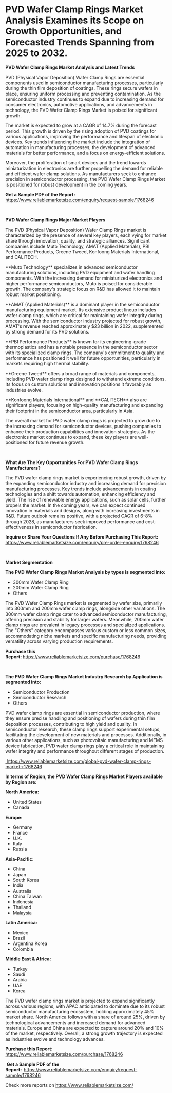 <p><h1>PVD Wafer Clamp Rings Market Analysis Examines its Scope on Growth Opportunities, and Forecasted Trends Spanning from 2025 to 2032.</h1></p><p><strong>PVD Wafer Clamp Rings Market Analysis and Latest Trends</strong></p>
<p><p>PVD (Physical Vapor Deposition) Wafer Clamp Rings are essential components used in semiconductor manufacturing processes, particularly during the thin film deposition of coatings. These rings secure wafers in place, ensuring uniform processing and preventing contamination. As the semiconductor industry continues to expand due to increasing demand for consumer electronics, automotive applications, and advancements in technology, the PVD Wafer Clamp Rings Market is poised for significant growth.</p><p>The market is expected to grow at a CAGR of 14.7% during the forecast period. This growth is driven by the rising adoption of PVD coatings for various applications, improving the performance and lifespan of electronic devices. Key trends influencing the market include the integration of automation in manufacturing processes, the development of advanced materials for better performance, and a focus on energy-efficient solutions.</p><p>Moreover, the proliferation of smart devices and the trend towards miniaturization in electronics are further propelling the demand for reliable and efficient wafer clamp solutions. As manufacturers seek to enhance precision in semiconductor processing, the PVD Wafer Clamp Rings Market is positioned for robust development in the coming years.</p></p>
<p><strong>Get a Sample PDF of the Report:&nbsp;</strong> <a href="https://www.reliablemarketsize.com/enquiry/request-sample/1768246?utm_campaign=2186&utm_medium=2&utm_source=Github&utm_content=ia&utm_term=13022025&utm_id=pvd-wafer-clamp-rings">https://www.reliablemarketsize.com/enquiry/request-sample/1768246</a></p>
<p>&nbsp;</p>
<p><strong>PVD Wafer Clamp Rings Major Market Players</strong></p>
<p><p>The PVD (Physical Vapor Deposition) Wafer Clamp Rings market is characterized by the presence of several key players, each vying for market share through innovation, quality, and strategic alliances. Significant companies include Muto Technology, AMAT (Applied Materials), PBI Performance Products, Greene Tweed, Konfoong Materials International, and CALITECH.</p><p>**Muto Technology** specializes in advanced semiconductor manufacturing solutions, including PVD equipment and wafer handling components. With the increasing demand for miniaturized electronics and higher performance semiconductors, Muto is poised for considerable growth. The company's strategic focus on R&D has allowed it to maintain robust market positioning.</p><p>**AMAT (Applied Materials)** is a dominant player in the semiconductor manufacturing equipment market. Its extensive product lineup includes wafer clamp rings, which are critical for maintaining wafer integrity during processing. With the semiconductor industry projected for robust growth, AMAT's revenue reached approximately $23 billion in 2022, supplemented by strong demand for its PVD solutions.</p><p>**PBI Performance Products** is known for its engineering-grade thermoplastics and has a notable presence in the semiconductor sector with its specialized clamp rings. The company's commitment to quality and performance has positioned it well for future opportunities, particularly in markets requiring high thermal stability.</p><p>**Greene Tweed** offers a broad range of materials and components, including PVD wafer clamp rings designed to withstand extreme conditions. Its focus on custom solutions and innovation positions it favorably as industries evolve.</p><p>**Konfoong Materials International** and **CALITECH** also are significant players, focusing on high-quality manufacturing and expanding their footprint in the semiconductor area, particularly in Asia.</p><p>The overall market for PVD wafer clamp rings is projected to grow due to the increasing demand for semiconductor devices, pushing companies to enhance their production capabilities and innovation strategies. As the electronics market continues to expand, these key players are well-positioned for future revenue growth.</p></p>
<p>&nbsp;</p>
<p><strong>What Are The Key Opportunities For PVD Wafer Clamp Rings Manufacturers?</strong></p>
<p><p>The PVD wafer clamp rings market is experiencing robust growth, driven by the expanding semiconductor industry and increasing demand for precision manufacturing processes. Key trends include advancements in coating technologies and a shift towards automation, enhancing efficiency and yield. The rise of renewable energy applications, such as solar cells, further propels the market. In the coming years, we can expect continued innovation in materials and designs, along with increasing investments in R&D. Future outlook remains positive, with a projected CAGR of 6-8% through 2028, as manufacturers seek improved performance and cost-effectiveness in semiconductor fabrication.</p></p>
<p><strong>Inquire or Share Your Questions If Any Before Purchasing This Report:</strong> <a href="https://www.reliablemarketsize.com/enquiry/pre-order-enquiry/1768246?utm_campaign=2186&utm_medium=2&utm_source=Github&utm_content=ia&utm_term=13022025&utm_id=pvd-wafer-clamp-rings">https://www.reliablemarketsize.com/enquiry/pre-order-enquiry/1768246</a></p>
<p>&nbsp;</p>
<p><strong>Market Segmentation</strong></p>
<p><strong>The PVD Wafer Clamp Rings Market Analysis by types is segmented into:</strong></p>
<p><ul><li>300mm Wafer Clamp Ring</li><li>200mm Wafer Clamp Ring</li><li>Others</li></ul></p>
<p><p>The PVD Wafer Clamp Rings market is segmented by wafer size, primarily into 300mm and 200mm wafer clamp rings, alongside other variations. The 300mm wafer clamp rings cater to advanced semiconductor manufacturing, offering precision and stability for larger wafers. Meanwhile, 200mm wafer clamp rings are prevalent in legacy processes and specialized applications. The "Others" category encompasses various custom or less common sizes, accommodating niche markets and specific manufacturing needs, providing versatility across varying production requirements.</p></p>
<p><strong>Purchase this Report:&nbsp;</strong><a href="https://www.reliablemarketsize.com/purchase/1768246?utm_campaign=2186&utm_medium=2&utm_source=Github&utm_content=ia&utm_term=13022025&utm_id=pvd-wafer-clamp-rings">https://www.reliablemarketsize.com/purchase/1768246</a></p>
<p>&nbsp;</p>
<p><strong>The PVD Wafer Clamp Rings Market Industry Research by Application is segmented into:</strong></p>
<p><ul><li>Semiconductor Production</li><li>Semiconductor Research</li><li>Others</li></ul></p>
<p><p>PVD wafer clamp rings are essential in semiconductor production, where they ensure precise handling and positioning of wafers during thin film deposition processes, contributing to high yield and quality. In semiconductor research, these clamp rings support experimental setups, facilitating the development of new materials and processes. Additionally, in various other applications, such as photovoltaic manufacturing and MEMS device fabrication, PVD wafer clamp rings play a critical role in maintaining wafer integrity and performance throughout different stages of production.</p></p>
<p><a href="https://www.reliablemarketsize.com/global-pvd-wafer-clamp-rings-market-r1768246?utm_campaign=2186&utm_medium=2&utm_source=Github&utm_content=ia&utm_term=13022025&utm_id=pvd-wafer-clamp-rings">&nbsp;https://www.reliablemarketsize.com/global-pvd-wafer-clamp-rings-market-r1768246</a></p>
<p><strong>In terms of Region, the PVD Wafer Clamp Rings Market Players available by Region are:</strong></p>
<p>
    <p> <strong> North America: </strong>
        <ul>
            <li>United States</li>
            <li>Canada</li>
        </ul>
        </p> 
    <p> <strong> Europe: </strong>
        <ul>
            <li>Germany</li>
            <li>France</li>
            <li>U.K.</li>
            <li>Italy</li>
            <li>Russia</li>
        </ul>
        </p> 
    <p> <strong> Asia-Pacific: </strong>
        <ul>
            <li>China</li>
            <li>Japan</li>
            <li>South Korea</li>
            <li>India</li>
            <li>Australia</li>
            <li>China Taiwan</li>
            <li>Indonesia</li>
            <li>Thailand</li>
            <li>Malaysia</li>
        </ul>
        </p> 
    <p> <strong> Latin America: </strong>
        <ul>
            <li>Mexico</li>
            <li>Brazil</li>
            <li>Argentina Korea</li>
            <li>Colombia</li>
        </ul>
        </p> 
    <p> <strong> Middle East & Africa: </strong>
        <ul>
            <li>Turkey</li>
            <li>Saudi</li>
            <li>Arabia</li>
            <li>UAE</li>
            <li>Korea</li>
        </ul>
    </p>
    </p>
<p><p>The PVD wafer clamp rings market is projected to expand significantly across various regions, with APAC anticipated to dominate due to its robust semiconductor manufacturing ecosystem, holding approximately 45% market share. North America follows with a share of around 25%, driven by technological advancements and increased demand for advanced materials. Europe and China are expected to capture around 20% and 10% of the market, respectively. Overall, a strong growth trajectory is expected as industries evolve and technology advances.</p></p>
<p><strong>Purchase this Report: </strong><a href="https://www.reliablemarketsize.com/purchase/1768246?utm_campaign=2186&utm_medium=2&utm_source=Github&utm_content=ia&utm_term=13022025&utm_id=pvd-wafer-clamp-rings">https://www.reliablemarketsize.com/purchase/1768246</a></p>
<p>&nbsp;<strong>Get a Sample PDF of the Report:&nbsp;&nbsp;</strong><a href="https://www.reliablemarketsize.com/enquiry/request-sample/1768246?utm_campaign=2186&utm_medium=2&utm_source=Github&utm_content=ia&utm_term=13022025&utm_id=pvd-wafer-clamp-rings">https://www.reliablemarketsize.com/enquiry/request-sample/1768246</a></p>
<p><strong></strong></p>
<p>Check more reports on <a href="https://www.reliablemarketsize.com/?utm_campaign=2186&utm_medium=2&utm_source=Github&utm_content=ia&utm_term=13022025&utm_id=pvd-wafer-clamp-rings">https://www.reliablemarketsize.com/</a></p>